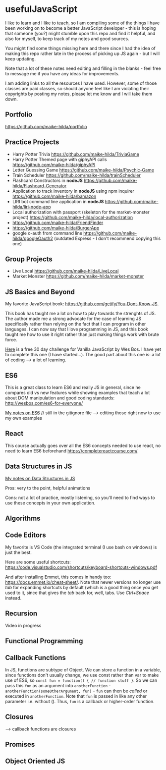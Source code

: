 # usefulJavaScript
I like to learn and I like to teach, so I am compiling some of the things I have been working on to become a better JavaScript developer - this is hoping that someone (you?) might stumble upon this repo and find it helpful, and also for myself, to keep track of my notes and good sources. 

You might find some things missing here and there since I had the idea of making this repo rather late in the process of picking up JS again - but I will keep updating. 

Note that a lot of these notes need editing and filling in the blanks - feel free to message me if you have any ideas for improvements.

I am adding links to all the resources I have used. However, some of those classes are paid classes, so should anyone feel like I am violating their copyrights by posting my notes, please let me know and I will take them down.

## Portfolio
https://github.com/maike-hilda/portfolio

## Practice Projects
* Harry Potter Trivia https://github.com/maike-hilda/TriviaGame
* Harry Potter Themed page with giphyAPI calls https://github.com/maike-hilda/giphyAPI
* Letter Guessing Game https://github.com/maike-hilda/Psychic-Game
* Train Scheduler https://github.com/maike-hilda/trainScheduler
* Flashcard Constructors in **nodeJS** https://github.com/maike-hilda/Flashcard-Generator
* Application to track inventory in **nodeJS** using npm inquirer https://github.com/maike-hilda/bamazon
* LIRI bot command line application in **nodeJS** https://github.com/maike-hilda/liri-node-app
* Local authorization with passport (skeleton for the market-monster project) https://github.com/maike-hilda/local-authorization
* https://github.com/maike-hilda/FriendFinder
* https://github.com/maike-hilda/BurgerApp
* google o-auth from command line https://github.com/maike-hilda/googleOauth2 (outdated Express - I don't recommend copying this one)

## Group Projects
* Live Local https://github.com/maike-hilda/LiveLocal
* Market Monster https://github.com/maike-hilda/market-monster


## JS Basics and Beyond
My favorite JavaScript book: https://github.com/getify/You-Dont-Know-JS.

This book has taught me a lot on how to play towards the strenghts of JS. The author made me a strong advocate for the case of learning JS specifically rather than relying on the fact that I can program in other languages. I can now say that I love programming in JS, and this book taught me how to use it right rather than just making things work with brute force. 

[Here](https://javascript30.com/) is a free 30 day challenge for Vanilla JavaScript by Wes Bos. I have yet to complete this one (I have started...). The good part about this one is: a lot of coding --> a lot of learning.

## ES6
This is a great class to learn ES6 and really JS in general, since he compares old vs new features while showing examples that teach a lot about DOM manipulation and good coding standards: http://wesbos.com/es6-for-everyone/

[My notes on ES6](https://github.com/maike-hilda/usefulJavaScript/blob/master/ES6/ES6_notes.md) // still in the gitignore file --> editing those right now to use my own examples

## React
This course actually goes over all the ES6 concepts needed to use react, no need to learn ES6 beforehand
https://completereactcourse.com/

## Data Structures in JS
[My notes on Data Structures in JS](https://github.com/maike-hilda/usefulJavaScript/blob/master/dataStructures.md)

Pros: very to the point, helpful animations

Cons: not a lot of practice, mostly listening, so you'll need to find ways to use these concepts in your own application. 

## Algorithms

## Code Editors
My favorite is VS Code (the integrated terminal (I use bash on windows) is just the best. 

Here are some useful shortcuts: https://code.visualstudio.com/shortcuts/keyboard-shortcuts-windows.pdf

And after installing Emmet, this comes in handy too: https://docs.emmet.io/cheat-sheet/.
Note that newer versions no longer use *tab* for expanding shortcuts by default (which is a good thing once you get used to it, since that gives the *tab* back for, well, tabs. Use *Ctrl+Space* instead.

## Recursion
Video in progress

## Functional Programming

## Callback Functions
In JS, functions are subtype of Object. We can store a function in a variable, since functions don't usually change, we use const rather than var to make use of ES6, so `const fun = function() { // function stuff }`. So we can pass this `fun` as an argument into `anotherFunction` - `anotherFunction(someOtherArgument, fun)` - `fun` can then be *called* or executed in `anotherFunction`. Note that `fun` is passed in like any other parameter i.e. without (). Thus, `fun` is a callback or higher-order function. 

## Closures
--> callback functions are closures

## Promises

## Object Oriented JS
